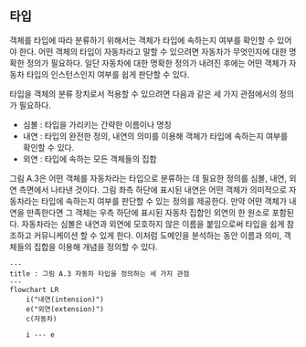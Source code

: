 ## 타입
객체를 타입에 따라 분류하기 위해서는 객체가 타입에 속하는지 여부를 확인할 수 있어야 한다. 어떤 객체의 타입이 자동차라고 말할 수 있으려면 자동차가 무엇인지에 대한 명확한 정의가 필요하다. 일단 자동차에 대한 명확한 정의가 내려진 후에는 어떤 객체가 자동차 타입의 인스턴스인지 여부를 쉽게 판단할 수 있다. 

타입을 객체의 분류 장치로서 적용할 수 있으려면 다음과 같은 세 가지 관점에서의 정의가 필요하다.

- 심볼 : 타입을 가리키는 간략한 이름이나 명칭
- 내연 : 타입의 완전한 정의, 내연의 의미를 이용해 객체가 타입에 속하는지 여부를 확인할 수 있다.
- 외연 : 타입에 속하는 모든 객체들의 집합

그림 A.3은 어떤 객체를 자동차라는 타입으로 분류하는 데 필요한 정의를 심볼, 내연, 외연 측면에서 나타낸 것이다. 그림 좌측 하단에 표시된 내연은 어떤 객체가 의미적으로 자동차라는 타입에 속하는지 여부를 판단할 수 있는 정의를 제공한다. 만약 어떤 객체가 내연을 만족한다면 그 객체는 우측 하단에 표시된 자동차 집합인 외연의 한 원소로 포함된다. 자동차라는 심볼은 내연과 외연에 모호하지 않은 이름을 붙임으로써 타입을 쉽게 참조하고 커뮤니케이션 할 수 있게 한다. 이처럼 도메인을 분석하는 동안 이름과 의미, 객체들의 집합을 이용해 개념을 정의할 수 있다.

```mermaid
---
title : 그림 A.3 자동차 타입을 정의하는 세 가지 관점
---
flowchart LR
	i("내연(intension)")
	e("외연(extension)")
	c(자동차)

	i --- e
```